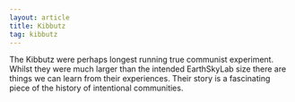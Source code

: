```yaml
---
layout: article
title: Kibbutz
tag: kibbutz
---
```

The Kibbutz were perhaps longest running true communist experiment. Whilst they were much larger than the intended EarthSkyLab size there are things we can learn from their experiences. Their story is a fascinating piece of the history of intentional communities.